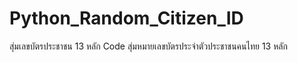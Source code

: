 # Python_Random_Citizen_ID
สุ่มเลขบัตรประชาชน 13 หลัก Code สุ่มหมายเลขบัตรประจำตัวประชาชนคนไทย 13 หลัก
